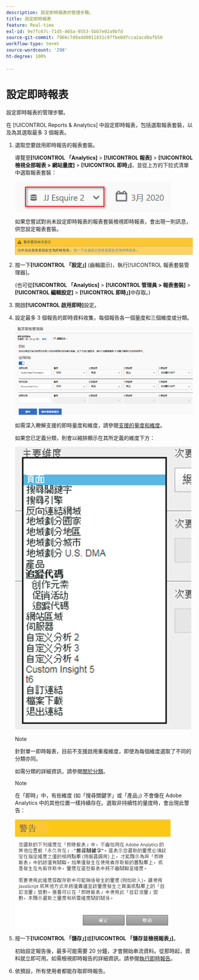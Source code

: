 ```yaml
---
description: 設定即時報表的管理步驟。
title: 設定即時報表
feature: Real-time
exl-id: 9e7fc67c-71d5-465a-9553-5bb7e02a9bfd
source-git-commit: 7966c7d9add0011831c97fbe0dfcca2acd8afb58
workflow-type: tm+mt
source-wordcount: '298'
ht-degree: 100%

---
```


# 設定即時報表

設定即時報表的管理步驟。

在 [!UICONTROL Reports &amp; Analytics] 中設定即時報表，包括選取報表套裝，以及為其選取最多 3 個報表。

1. 選取您要啟用即時報告的報表套裝。

   導覽至&#x200B;**[!UICONTROL 「Analytics]** > **[!UICONTROL 報表]** > **[!UICONTROL 檢視全部報表 > 網站量度]** > **[!UICONTROL 即時」]**，並從上方的下拉式清單中選取報表套裝：

   ![](assets/report_suite_selector.png)

   如果您嘗試對尚未設定即時報表的報表套裝檢視即時報表，會出現一則訊息，供您設定報表套裝。

   ![](assets/rep_suite_not_set_up.png)

1. 按一下&#x200B;**[!UICONTROL 「設定」]** (齒輪圖示)，執行[!UICONTROL 報表套裝管理器]。

   (也可從&#x200B;**[!UICONTROL 「Analytics]** > **[!UICONTROL 管理員 > 報表套裝]** > **[!UICONTROL 編輯設定]** > **[!UICONTROL 即時」]**&#x200B;中存取。)

1. 開啟&#x200B;**[!UICONTROL 啟用即時]**&#x200B;設定。
1. 設定最多 3 個報告的即時資料收集，每個報告各一個量度和三個維度或分類。

   ![](assets/real_time_admin.png)

   如需深入瞭解支援的即時量度和維度，請參閱[支援的量度和維度](/help/components/c-real-time-reporting/realtime-metrics.md)。

   如果您已定義分類，則會以縮排顯示在其所定義的維度下方：

   ![](assets/classifications.png)

   >[!NOTE]
   >
   >針對單一即時報表，目前不支援啟用重複維度，即使為每個維度選取了不同的分類亦同。

   如需分類的詳細資訊，請參閱[關於分類](/help/components/classifications/c-classifications.md)。

   >[!NOTE]
   >
   >在「即時」中，有些維度 (如「搜尋關鍵字」或「產品」) 不會像在 Adobe Analytics 中的其他位置一樣持續存在。選取非持續性的量度時，會出現此警告：

   ![](assets/warning_dimensions.png)

1. 按一下&#x200B;**[!UICONTROL 「儲存」]**&#x200B;或&#x200B;**[!UICONTROL 「儲存並檢視報表」]**。

   初始設定報告後，最多可能需要 20 分鐘，才會開始串流資料。從那時起，資料就立即可用。如需檢視即時報告的詳細資訊，請參閱[執行即時報告](https://experienceleague.adobe.com/docs/analytics/analyze/reports-analytics/t-running-report-types.html?lang=zh-Hant)。

1. 依預設，所有使用者都能存取即時報告。
